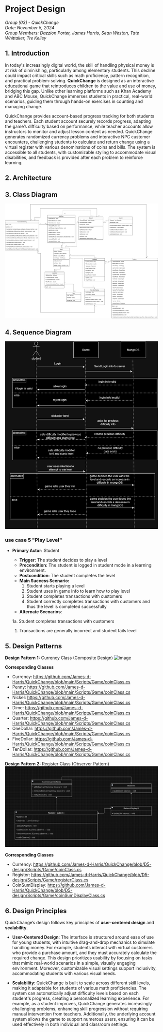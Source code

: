 # Project Design
*Group [03] - QuickChange*\
*Date: November 5, 2024*\
*Group Members: Dazzion Porter, James Harris, Sean Weston, Tate Whittaker, Tre Kelley*

## 1. Introduction
In today's increasingly digital world, the skill of handling physical money is at risk of diminishing, particularly among elementary students. This decline could impact critical skills such as math proficiency, pattern recognition, and practical problem-solving. **QuickChange** is designed as an interactive educational game that reintroduces children to the value and use of money, bridging this gap. Unlike other learning platforms such as Khan Academy and ABC Mouse, QuickChange immerses students in practical, real-world scenarios, guiding them through hands-on exercises in counting and managing change.

QuickChange provides account-based progress tracking for both students and teachers. Each student account securely records progress, adapting the game’s difficulty based on performance, while teacher accounts allow instructors to monitor and adjust lesson content as needed. QuickChange generates randomized currency problems and interactive NPC customer encounters, challenging students to calculate and return change using a virtual register with various denominations of coins and bills. The system is accessible to all students, with customizable styling to accommodate visual disabilities, and feedback is provided after each problem to reinforce learning.


## 2. Architecture

## 3. Class Diagram

![image](https://github.com/James-d-Harris/QuickChange/blob/D5-design/images/D5UMLClassDiagram.png)

## 4. Sequence Diagram
![image](https://github.com/James-d-Harris/QuickChange/blob/d5-sequence-diagram/images/use%20case%205%20play%20level.drawio.png?raw=true)

### use case 5 "Play Level" 
- **Primary Actor:** Student
  - **Trigger:** The student decides to play a level
  - **Precondition:** The student is logged in student mode in a learning environment.
  - **Postcondition:** The student completes the level
  - **Main Success Scenario:**
    1. Student starts playing a level
    2. Student uses in game info to learn how to play level
    3. Student completes transactions with customers
    4. Student correctly completes transactions with customers and thus the level is completed successfully
  - **Alternate Scenarios**:

  1a. Student completes transactions with customers
    1. Transactions are generally incorrect and student fails level


## 5. Design Patterns
**Design Pattern 1:** Currency Class (Composite Design)
  ![image](https://github.com/user-attachments/assets/574e99b5-c2d5-4a81-aa95-ebf4286892ab)

  **Corresponding Classes**
- Currency: https://github.com/James-d-Harris/QuickChange/blob/main/Scripts/Game/coinClass.cs
- Penny: https://github.com/James-d-Harris/QuickChange/blob/main/Scripts/Game/coinClass.cs
- Nickel: https://github.com/James-d-Harris/QuickChange/blob/main/Scripts/Game/coinClass.cs
- Dime: https://github.com/James-d-Harris/QuickChange/blob/main/Scripts/Game/coinClass.cs
- Quarter: https://github.com/James-d-Harris/QuickChange/blob/main/Scripts/Game/coinClass.cs
- OneDollar: https://github.com/James-d-Harris/QuickChange/blob/main/Scripts/Game/coinClass.cs
- FiveDollar: https://github.com/James-d-Harris/QuickChange/blob/main/Scripts/Game/coinClass.cs
- TenDollar: https://github.com/James-d-Harris/QuickChange/blob/main/Scripts/Game/coinClass.cs

**Design Pattern 2:** Register Class (Observer Pattern)
  ![image](https://github.com/James-d-Harris/QuickChange/blob/D5-design/images/D5UMLObserver.png)

  **Corresponding Classes**
- Currency: https://github.com/James-d-Harris/QuickChange/blob/D5-design/Scripts/Game/coinClass.cs
- Register: https://github.com/James-d-Harris/QuickChange/blob/D5-design/Scripts/Game/registerClass.cs
- CoinSumDisplay: https://github.com/James-d-Harris/QuickChange/blob/D5-design/Scripts/Game/coinSumDisplayClass.cs

## 6. Design Principles
QuickChange’s design follows key principles of **user-centered design** and **scalability**.

- **User-Centered Design**: The interface is structured around ease of use for young students, with intuitive drag-and-drop mechanics to simulate handling money. For example, students interact with virtual customers who provide a purchase amount, and they must accurately calculate the required change. This design prioritizes usability by focusing on tasks that mimic real-world scenarios in a simple, visually engaging environment. Moreover, customizable visual settings support inclusivity, accommodating students with various visual needs.

- **Scalability**: QuickChange is built to scale across different skill levels, making it adaptable for students of various math proficiencies. The system can automatically adjust difficulty levels based on each student's progress, creating a personalized learning experience. For example, as a student improves, QuickChange generates increasingly challenging problems, enhancing skill progression without requiring manual intervention from teachers. Additionally, the underlying account system allows the game to support numerous users, ensuring it can be used effectively in both individual and classroom settings.
